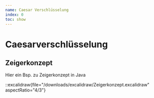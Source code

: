 ```yaml
---
name: Caesar Verschlüsselung
index: 0
toc: show
---
```


# Caesarverschlüsselung

## Zeigerkonzept

Hier ein Bsp. zu Zeigerkonzept in Java

::excalidraw{file="/downloads/excalidraw/Zeigerkonzept.excalidraw" aspectRatio="4/3"}
